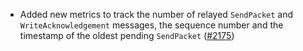 - Added new metrics to track the number of relayed `SendPacket` and
  `WriteAcknowledgement` messages, the sequence number and the timestamp of the
  oldest pending `SendPacket` ([#2175](https://github.com/informalsystems/ibc-rs/issues/2175))
